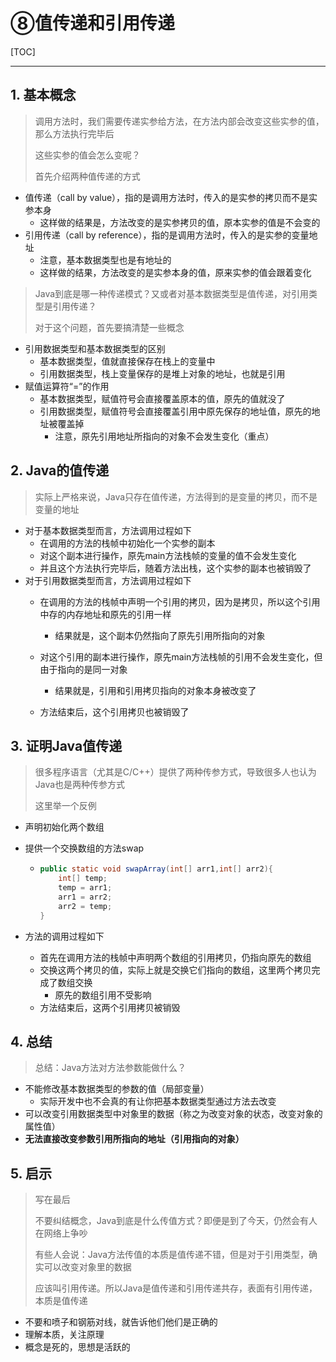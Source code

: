 # ⑧值传递和引用传递

[TOC]

---



## 1. 基本概念

> 调用方法时，我们需要传递实参给方法，在方法内部会改变这些实参的值，那么方法执行完毕后
>
> 这些实参的值会怎么变呢？
>
> 首先介绍两种值传递的方式

- 值传递（call by value），指的是调用方法时，传入的是实参的拷贝而不是实参本身
  - 这样做的结果是，方法改变的是实参拷贝的值，原本实参的值是不会变的
- 引用传递（call by reference），指的是调用方法时，传入的是实参的变量地址
  - 注意，基本数据类型也是有地址的
  - 这样做的结果，方法改变的是实参本身的值，原来实参的值会跟着变化

> Java到底是哪一种传递模式？又或者对基本数据类型是值传递，对引用类型是引用传递？
>
> 对于这个问题，首先要搞清楚一些概念

- 引用数据类型和基本数据类型的区别
  - 基本数据类型，值就直接保存在栈上的变量中
  - 引用数据类型，栈上变量保存的是堆上对象的地址，也就是引用
- 赋值运算符“=”的作用
  - 基本数据类型，赋值符号会直接覆盖原本的值，原先的值就没了
  - 引用数据类型，赋值符号会直接覆盖引用中原先保存的地址值，原先的地址被覆盖掉
    - 注意，原先引用地址所指向的对象不会发生变化（重点）



## 2. Java的值传递

> 实际上严格来说，Java只存在值传递，方法得到的是变量的拷贝，而不是变量的地址

- 对于基本数据类型而言，方法调用过程如下
  - 在调用的方法的栈帧中初始化一个实参的副本
  - 对这个副本进行操作，原先main方法栈帧的变量的值不会发生变化
  - 并且这个方法执行完毕后，随着方法出栈，这个实参的副本也被销毁了
- 对于引用数据类型而言，方法调用过程如下
  - 在调用的方法的栈帧中声明一个引用的拷贝，因为是拷贝，所以这个引用中存的内存地址和原先的引用一样
    
    - 结果就是，这个副本仍然指向了原先引用所指向的对象
    
  - 对这个引用的副本进行操作，原先main方法栈帧的引用不会发生变化，但由于指向的是同一对象
    
    - 结果就是，引用和引用拷贝指向的对象本身被改变了
    
  - 方法结束后，这个引用拷贝也被销毁了
  
    



## 3. 证明Java值传递

> 很多程序语言（尤其是C/C++）提供了两种传参方式，导致很多人也认为Java也是两种传参方式
>
> 这里举一个反例

- 声明初始化两个数组

- 提供一个交换数组的方法swap

  - ```java
    public static void swapArray(int[] arr1,int[] arr2){
        int[] temp;
        temp = arr1;
        arr1 = arr2;
        arr2 = temp;
    }
    ```

- 方法的调用过程如下

  - 首先在调用方法的栈帧中声明两个数组的引用拷贝，仍指向原先的数组
  - 交换这两个拷贝的值，实际上就是交换它们指向的数组，这里两个拷贝完成了数组交换
    - 原先的数组引用不受影响
  - 方法结束后，这两个引用拷贝被销毁



## 4. 总结

> 总结：Java方法对方法参数能做什么？

- 不能修改基本数据类型的参数的值（局部变量）
  - 实际开发中也不会真的有让你把基本数据类型通过方法去改变
- 可以改变引用数据类型中对象里的数据（称之为改变对象的状态，改变对象的属性值）
- **无法直接改变参数引用所指向的地址（引用指向的对象）**





## 5. 启示

> 写在最后
>
> 不要纠结概念，Java到底是什么传值方式？即便是到了今天，仍然会有人在网络上争吵
>
> 有些人会说：Java方法传值的本质是值传递不错，但是对于引用类型，确实可以改变对象里的数据
>
> 应该叫引用传递。所以Java是值传递和引用传递共存，表面有引用传递，本质是值传递

- 不要和喷子和钢筋对线，就告诉他们他们是正确的
- 理解本质，关注原理
- 概念是死的，思想是活跃的
